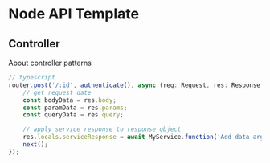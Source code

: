 # Node API Template

## Controller

About controller patterns

```typescript
// typescript
router.post('/:id', authenticate(), async (req: Request, res: Response, next: NextFunction) => {
	// get request date
	const bodyData = res.body;
	const paramData = res.params;
	const queryData = res.query;

	// apply service response to response object
	res.locals.serviceResponse = await MyService.function('Add data args here');
	next();
});
```
